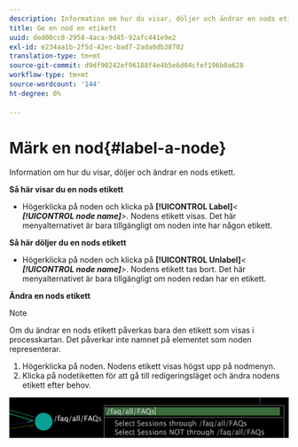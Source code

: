 ```yaml
---
description: Information om hur du visar, döljer och ändrar en nods etikett.
title: Ge en nod en etikett
uuid: ded00cc8-2958-4aca-9d45-92afc441e9e2
exl-id: e234aa1b-2f5d-42ec-bad7-2ada0db38702
translation-type: tm+mt
source-git-commit: d9df90242ef96188f4e4b5e6d04cfef196b0a628
workflow-type: tm+mt
source-wordcount: '144'
ht-degree: 0%

---
```


# Märk en nod{#label-a-node}

Information om hur du visar, döljer och ändrar en nods etikett.

**Så här visar du en nods etikett**

* Högerklicka på noden och klicka på **[!UICONTROL Label]***&lt; **[!UICONTROL node name]**>*. Nodens etikett visas. Det här menyalternativet är bara tillgängligt om noden inte har någon etikett.

**Så här döljer du en nods etikett**

* Högerklicka på noden och klicka på **[!UICONTROL Unlabel]***&lt; **[!UICONTROL node name]**>*. Nodens etikett tas bort. Det här menyalternativet är bara tillgängligt om noden redan har en etikett.

**Ändra en nods etikett**

>[!NOTE]
>
>Om du ändrar en nods etikett påverkas bara den etikett som visas i processkartan. Det påverkar inte namnet på elementet som noden representerar.

1. Högerklicka på noden. Nodens etikett visas högst upp på nodmenyn.
1. Klicka på nodetiketten för att gå till redigeringsläget och ändra nodens etikett efter behov.

![](assets/mnu_2DProcessMap_label.png)

